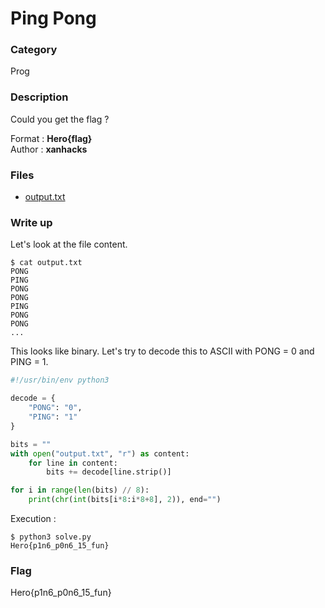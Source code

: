 # Ping Pong

### Category

Prog

### Description

Could you get the flag ?

Format : **Hero{flag}**<br>
Author : **xanhacks**

### Files

- [output.txt](output.txt)

### Write up

Let's look at the file content.

```shell
$ cat output.txt
PONG
PING
PONG
PONG
PING
PONG
PONG
...
```

This looks like binary. Let's try to decode this to ASCII with PONG = 0 and PING = 1.

```python
#!/usr/bin/env python3

decode = {
    "PONG": "0",
    "PING": "1"
}

bits = ""
with open("output.txt", "r") as content:
    for line in content:
        bits += decode[line.strip()]

for i in range(len(bits) // 8):
    print(chr(int(bits[i*8:i*8+8], 2)), end="")
```

Execution :

```shell
$ python3 solve.py 
Hero{p1n6_p0n6_15_fun}
```

### Flag

Hero{p1n6_p0n6_15_fun}